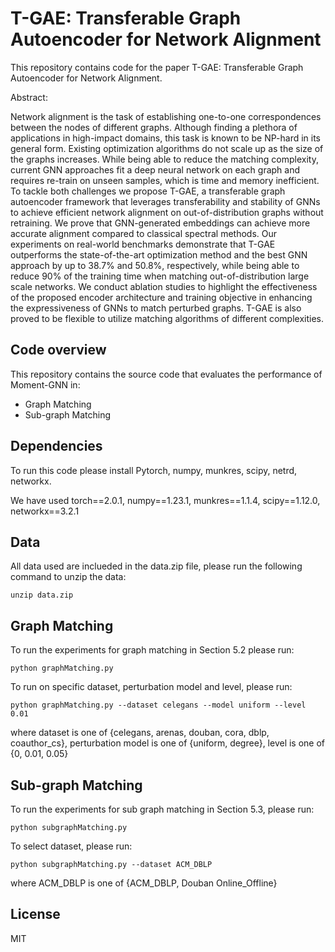 # T-GAE: Transferable Graph Autoencoder for Network Alignment

This repository contains code for the paper T-GAE: Transferable Graph Autoencoder for Network Alignment.

Abstract: 

Network alignment is the task of establishing one-to-one correspondences between the nodes of different graphs. Although finding a plethora of applications in high-impact domains, this task is known to be NP-hard in its general form. Existing optimization algorithms do not scale up as the size of the graphs increases. While being able to reduce the matching complexity, current GNN approaches fit a deep neural network on each graph and requires re-train on unseen samples, which is time and memory inefficient. To tackle both challenges we propose T-GAE, a transferable graph autoencoder framework that leverages transferability and stability of GNNs to achieve efficient network alignment on out-of-distribution graphs without retraining. We prove that GNN-generated embeddings can achieve more accurate alignment compared to classical spectral methods. Our experiments on real-world benchmarks demonstrate that T-GAE outperforms the state-of-the-art optimization method and the best GNN approach by up to 38.7% and 50.8%, respectively, while being able to reduce 90% of the training time when matching out-of-distribution large scale networks. We conduct ablation studies to highlight the effectiveness of the proposed encoder architecture and training objective in enhancing the expressiveness of GNNs to match perturbed graphs. T-GAE is also proved to be flexible to utilize matching algorithms of different complexities.

## Code overview

This repository contains the source code that evaluates the performance of Moment-GNN in:

  - Graph Matching
  - Sub-graph Matching

## Dependencies

To run this code please install Pytorch, numpy, munkres, scipy, netrd, networkx.

We have used torch==2.0.1, numpy==1.23.1, munkres==1.1.4, scipy==1.12.0, networkx==3.2.1

## Data

All data used are inclueded in the data.zip file, please run the following command to unzip the data:

```
unzip data.zip
```

## Graph Matching
To run the experiments for graph matching in Section 5.2 please run:
```
python graphMatching.py
```

To run on specific dataset, perturbation model and level, please run:
```
python graphMatching.py --dataset celegans --model uniform --level 0.01
```
where dataset is one of {celegans, arenas, douban, cora, dblp, coauthor_cs},
perturbation model is one of {uniform, degree},
level is one of {0, 0.01, 0.05}

## Sub-graph Matching
To run the experiments for sub graph matching in Section 5.3, please run:
```
python subgraphMatching.py
```

To select dataset, please run:
```
python subgraphMatching.py --dataset ACM_DBLP
```
where ACM_DBLP is one of {ACM_DBLP, Douban Online_Offline}

## License
MIT

